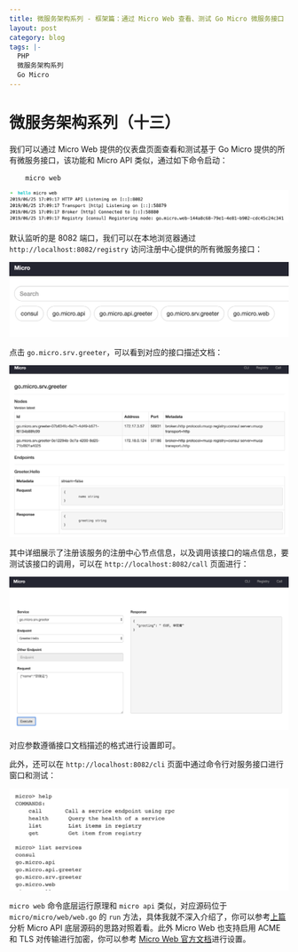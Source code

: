 ```yaml
---
title: 微服务架构系列 - 框架篇：通过 Micro Web 查看、测试 Go Micro 微服务接口
layout: post
category: blog
tags: |-
  PHP
  微服务架构系列
  Go Micro
---
```


# 微服务架构系列（十三） 



我们可以通过 Micro Web 提供的仪表盘页面查看和测试基于 Go Micro 提供的所有微服务接口，该功能和 Micro API 类似，通过如下命令启动：



```
    micro web
```

  

![img](/assets/post/6348b871004b074b3c6816b8cfb1032f99da3833a00d927010d46a5a895896dc.png)



默认监听的是 8082 端口，我们可以在本地浏览器通过 `http://localhost:8082/registry` 访问注册中心提供的所有微服务接口：



![img](/assets/post/7b852d1b8491c674056a4488bf3bf44a817909f7c13a5798e027db2f05908e77.png)



点击 `go.micro.srv.greeter`，可以看到对应的接口描述文档：



![img](/assets/post/7f10b631f60d7596be11b1e1551496a8f92609f1172ec77d9065a01f5c3846f7.png)



其中详细展示了注册该服务的注册中心节点信息，以及调用该接口的端点信息，要测试该接口的调用，可以在 `http://localhost:8082/call` 页面进行：



![img](/assets/post/9461a5a31ba2c00166cfcc51818329b2af968638ec74ab57b1e45212fa9d411d.png)



对应参数遵循接口文档描述的格式进行设置即可。



此外，还可以在 `http://localhost:8082/cli` 页面中通过命令行对服务接口进行窗口和测试：



![img](/assets/post/95df91a92239be1a8847e0a6907a6a8224d8d6b661eeb97a84306e6b94caaae6.png)



`micro web` 命令底层运行原理和 `micro api` 类似，对应源码位于 `micro/micro/web/web.go` 的 `run` 方法，具体我就不深入介绍了，你可以参考[上篇](https://articles.zsxq.com/id_pv7uln5du1m8.html)分析 Micro API 底层源码的思路对照着看。此外 Micro Web 也支持启用 ACME 和 TLS 对传输进行加密，你可以参考 [Micro Web 官方文档](https://micro.mu/docs/web.html)进行设置。